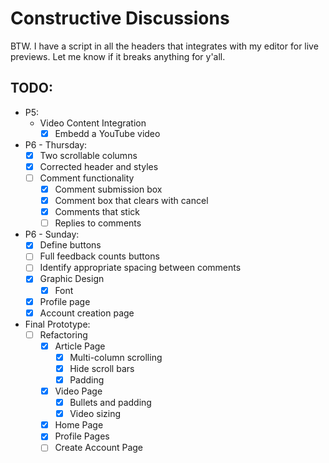 # Constructive Discussions
BTW. I have a script in all the headers that integrates with my editor for live previews. Let me know if it breaks anything for y'all.

## TODO:
* P5:
    * Video Content Integration
        * [x] Embedd a YouTube video
* P6 - Thursday:
    * [x] Two scrollable columns
    * [x] Corrected header and styles
    * [ ] Comment functionality
        * [x] Comment submission box
        * [x] Comment box that clears with cancel
        * [x] Comments that stick
        * [ ] Replies to comments
* P6 - Sunday:
    * [x] Define buttons
    * [ ] Full feedback counts buttons
    * [ ] Identify appropriate spacing between comments
    * [x] Graphic Design
        * [x] Font
    * [x] Profile page
    * [x] Account creation page
* Final Prototype:
    * [ ] Refactoring
        * [x] Article Page
            * [x] Multi-column scrolling
            * [x] Hide scroll bars
            * [x] Padding
        * [x] Video Page
            * [x] Bullets and padding
            * [x] Video sizing
        * [x] Home Page
        * [x] Profile Pages
        * [ ] Create Account Page
